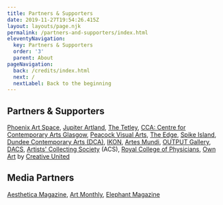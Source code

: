 ```yaml
---
title: Partners & Supporters
date: 2019-11-27T19:54:26.415Z
layout: layouts/page.njk
permalink: /partners-and-supporters/index.html
eleventyNavigation:
  key: Partners & Supporters
  order: '3'
  parent: About
pageNavigation:
  back: /credits/index.html
  next: /
  nextLabel: Back to the beginning
---
```

## Partners & Supporters

[Phoenix Art Space](https://www.phoenixbrighton.org/), [Jupiter Artland](https://www.jupiterartland.org/), [The Tetley](https://www.thetetley.org/), [CCA: Centre for Contemporary Arts Glasgow](https://www.cca-glasgow.com/about-cca/what-we-do), [Peacock Visual Arts](https://peacockvisualarts.com/), [The Edge](https://www.edgearts.org/), [Spike Island](https://www.spikeisland.org.uk/), [Dundee Contemporary Arts (DCA)](https://www.dca.org.uk/), [IKON](https://www.ikon-gallery.org/), [Artes Mundi](http://www.artesmundi.org/), [OUTPUT Gallery](http://outputgallery.com/), [DACS](https://www.dacs.org.uk/), [Artists' Collecting Society](https://artistscollectingsociety.org/) (ACS), [Royal College of Physicians](https://www.rcplondon.ac.uk/), [Own Art](https://www.ownart.org.uk/) by [Creative United](https://www.creativeunited.org.uk/)

## Media Partners

[Aesthetica Magazine](https://www.aestheticamagazine.com/), [Art Monthly](https://www.artmonthly.co.uk/), [Elephant Magazine](https://elephant.art/)
